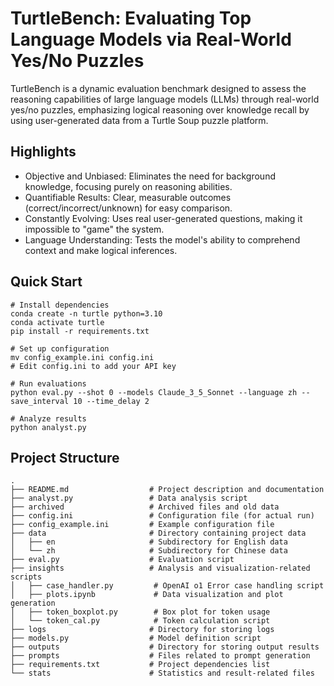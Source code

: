 # TurtleBench: Evaluating Top Language Models via Real-World Yes/No Puzzles
TurtleBench is a dynamic evaluation benchmark designed to assess the reasoning capabilities of large language models (LLMs) through real-world yes/no puzzles, emphasizing logical reasoning over knowledge recall by using user-generated data from a Turtle Soup puzzle platform.

## Highlights
- Objective and Unbiased: Eliminates the need for background knowledge, focusing purely on reasoning abilities.
- Quantifiable Results: Clear, measurable outcomes (correct/incorrect/unknown) for easy comparison.
- Constantly Evolving: Uses real user-generated questions, making it impossible to "game" the system.
- Language Understanding: Tests the model's ability to comprehend context and make logical inferences.

## Quick Start
```
# Install dependencies
conda create -n turtle python=3.10
conda activate turtle
pip install -r requirements.txt

# Set up configuration
mv config_example.ini config.ini
# Edit config.ini to add your API key

# Run evaluations
python eval.py --shot 0 --models Claude_3_5_Sonnet --language zh --save_interval 10 --time_delay 2

# Analyze results
python analyst.py
```

## Project Structure
```
.
├── README.md                  # Project description and documentation
├── analyst.py                 # Data analysis script
├── archived                   # Archived files and old data
├── config.ini                 # Configuration file (for actual run)
├── config_example.ini         # Example configuration file
├── data                       # Directory containing project data
│   ├── en                     # Subdirectory for English data
│   └── zh                     # Subdirectory for Chinese data
├── eval.py                    # Evaluation script
├── insights                   # Analysis and visualization-related scripts
│   ├── case_handler.py         # OpenAI o1 Error case handling script
│   ├── plots.ipynb             # Data visualization and plot generation
│   ├── token_boxplot.py        # Box plot for token usage
│   └── token_cal.py            # Token calculation script
├── logs                       # Directory for storing logs
├── models.py                  # Model definition script
├── outputs                    # Directory for storing output results
├── prompts                    # Files related to prompt generation
├── requirements.txt           # Project dependencies list
└── stats                      # Statistics and result-related files
```